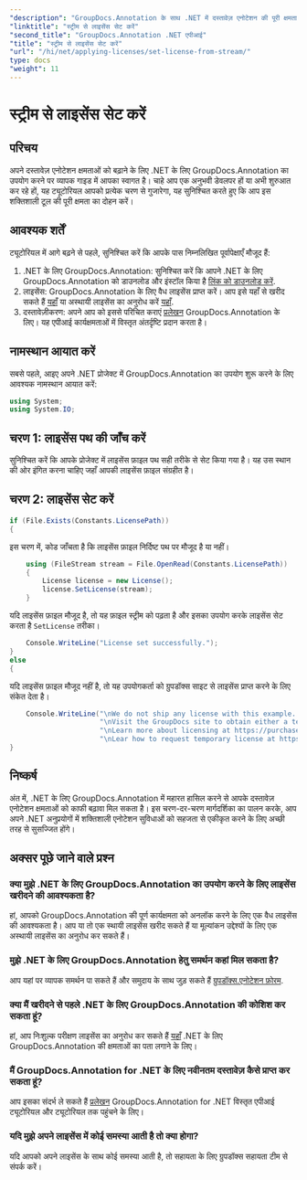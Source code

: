 ```yaml
---
"description": "GroupDocs.Annotation के साथ .NET में दस्तावेज़ एनोटेशन की पूरी क्षमता अनलॉक करें। सहज एकीकरण के लिए हमारे चरण-दर-चरण मार्गदर्शिका का पालन करें।"
"linktitle": "स्ट्रीम से लाइसेंस सेट करें"
"second_title": "GroupDocs.Annotation .NET एपीआई"
"title": "स्ट्रीम से लाइसेंस सेट करें"
"url": "/hi/net/applying-licenses/set-license-from-stream/"
type: docs
"weight": 11
---
```


# स्ट्रीम से लाइसेंस सेट करें

## परिचय
अपने दस्तावेज़ एनोटेशन क्षमताओं को बढ़ाने के लिए .NET के लिए GroupDocs.Annotation का उपयोग करने पर व्यापक गाइड में आपका स्वागत है। चाहे आप एक अनुभवी डेवलपर हों या अभी शुरुआत कर रहे हों, यह ट्यूटोरियल आपको प्रत्येक चरण से गुजारेगा, यह सुनिश्चित करते हुए कि आप इस शक्तिशाली टूल की पूरी क्षमता का दोहन करें।
## आवश्यक शर्तें
ट्यूटोरियल में आगे बढ़ने से पहले, सुनिश्चित करें कि आपके पास निम्नलिखित पूर्वापेक्षाएँ मौजूद हैं:
1. .NET के लिए GroupDocs.Annotation: सुनिश्चित करें कि आपने .NET के लिए GroupDocs.Annotation को डाउनलोड और इंस्टॉल किया है [लिंक को डाउनलोड करें](https://releases.groupdocs.com/annotation/net/).
2. लाइसेंस: GroupDocs.Annotation के लिए वैध लाइसेंस प्राप्त करें। आप इसे यहाँ से खरीद सकते हैं [यहाँ](https://purchase.groupdocs.com/buy) या अस्थायी लाइसेंस का अनुरोध करें [यहाँ](https://purchase.groupdocs.com/temporary-license/).
3. दस्तावेज़ीकरण: अपने आप को इससे परिचित कराएं [प्रलेखन](https://tutorials.groupdocs.com/annotation/net/) GroupDocs.Annotation के लिए। यह एपीआई कार्यक्षमताओं में विस्तृत अंतर्दृष्टि प्रदान करता है।

## नामस्थान आयात करें
सबसे पहले, आइए अपने .NET प्रोजेक्ट में GroupDocs.Annotation का उपयोग शुरू करने के लिए आवश्यक नामस्थान आयात करें:
```csharp
using System;
using System.IO;
```

## चरण 1: लाइसेंस पथ की जाँच करें
सुनिश्चित करें कि आपके प्रोजेक्ट में लाइसेंस फ़ाइल पथ सही तरीके से सेट किया गया है। यह उस स्थान की ओर इंगित करना चाहिए जहाँ आपकी लाइसेंस फ़ाइल संग्रहीत है।
## चरण 2: लाइसेंस सेट करें
```csharp
if (File.Exists(Constants.LicensePath))
{
```
इस चरण में, कोड जाँचता है कि लाइसेंस फ़ाइल निर्दिष्ट पथ पर मौजूद है या नहीं।
```csharp
    using (FileStream stream = File.OpenRead(Constants.LicensePath))
    {
        License license = new License();
        license.SetLicense(stream);
    }
```
यदि लाइसेंस फ़ाइल मौजूद है, तो यह फ़ाइल स्ट्रीम को पढ़ता है और इसका उपयोग करके लाइसेंस सेट करता है `SetLicense` तरीका।
```csharp
    Console.WriteLine("License set successfully.");
}
else
{
```
यदि लाइसेंस फ़ाइल मौजूद नहीं है, तो यह उपयोगकर्ता को ग्रुपडॉक्स साइट से लाइसेंस प्राप्त करने के लिए संकेत देता है।
```csharp
    Console.WriteLine("\nWe do not ship any license with this example. " +
                      "\nVisit the GroupDocs site to obtain either a temporary or permanent license. " +
                      "\nLearn more about licensing at https://purchase.groupdocs.com/faqs/licensing." +
                      "\nLear how to request temporary license at https://purchase.groupdocs.com/temporary-license.");
}
```

## निष्कर्ष
अंत में, .NET के लिए GroupDocs.Annotation में महारत हासिल करने से आपके दस्तावेज़ एनोटेशन क्षमताओं को काफी बढ़ावा मिल सकता है। इस चरण-दर-चरण मार्गदर्शिका का पालन करके, आप अपने .NET अनुप्रयोगों में शक्तिशाली एनोटेशन सुविधाओं को सहजता से एकीकृत करने के लिए अच्छी तरह से सुसज्जित होंगे।
## अक्सर पूछे जाने वाले प्रश्न
### क्या मुझे .NET के लिए GroupDocs.Annotation का उपयोग करने के लिए लाइसेंस खरीदने की आवश्यकता है?
हां, आपको GroupDocs.Annotation की पूर्ण कार्यक्षमता को अनलॉक करने के लिए एक वैध लाइसेंस की आवश्यकता है। आप या तो एक स्थायी लाइसेंस खरीद सकते हैं या मूल्यांकन उद्देश्यों के लिए एक अस्थायी लाइसेंस का अनुरोध कर सकते हैं।
### मुझे .NET के लिए GroupDocs.Annotation हेतु समर्थन कहां मिल सकता है?
आप यहां पर व्यापक समर्थन पा सकते हैं और समुदाय के साथ जुड़ सकते हैं [ग्रुपडॉक्स.एनोटेशन फ़ोरम](https://forum.groupdocs.com/c/annotation/10).
### क्या मैं खरीदने से पहले .NET के लिए GroupDocs.Annotation की कोशिश कर सकता हूं?
हां, आप निःशुल्क परीक्षण लाइसेंस का अनुरोध कर सकते हैं [यहाँ](https://releases.groupdocs.com/) .NET के लिए GroupDocs.Annotation की क्षमताओं का पता लगाने के लिए।
### मैं GroupDocs.Annotation for .NET के लिए नवीनतम दस्तावेज़ कैसे प्राप्त कर सकता हूं?
आप इसका संदर्भ ले सकते हैं [प्रलेखन](https://tutorials.groupdocs.com/annotation/net/) GroupDocs.Annotation for .NET विस्तृत एपीआई ट्यूटोरियल और ट्यूटोरियल तक पहुंचने के लिए।
### यदि मुझे अपने लाइसेंस में कोई समस्या आती है तो क्या होगा?
यदि आपको अपने लाइसेंस के साथ कोई समस्या आती है, तो सहायता के लिए ग्रुपडॉक्स सहायता टीम से संपर्क करें।